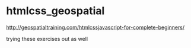 # htmlcss_geospatial
http://geospatialtraining.com/htmlcssjavascript-for-complete-beginners/

trying these exercises out as well

